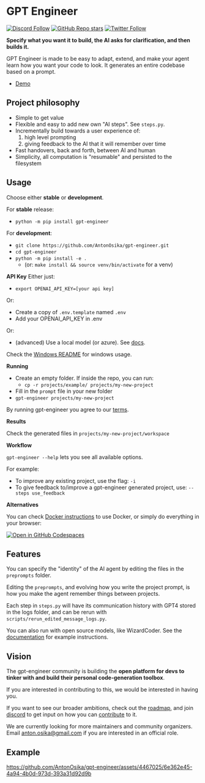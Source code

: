 # GPT Engineer

[![Discord Follow](https://dcbadge.vercel.app/api/server/8tcDQ89Ej2?style=flat)](https://discord.gg/8tcDQ89Ej2)
[![GitHub Repo stars](https://img.shields.io/github/stars/AntonOsika/gpt-engineer?style=social)](https://github.com/AntonOsika/gpt-engineer)
[![Twitter Follow](https://img.shields.io/twitter/follow/antonosika?style=social)](https://twitter.com/AntonOsika)

**Specify what you want it to build, the AI asks for clarification, and then builds it.**

GPT Engineer is made to be easy to adapt, extend, and make your agent learn how you want your code to look. It generates an entire codebase based on a prompt.

- [Demo](https://twitter.com/antonosika/status/1667641038104674306) 

## Project philosophy

- Simple to get value
- Flexible and easy to add new own "AI steps". See `steps.py`.
- Incrementally build towards a user experience of:
  1. high level prompting
  2. giving feedback to the AI that it will remember over time
- Fast handovers, back and forth, between AI and human
- Simplicity, all computation is "resumable" and persisted to the filesystem

## Usage

Choose either **stable** or **development**.

For **stable** release:

- `python -m pip install gpt-engineer`

For **development**:
- `git clone https://github.com/AntonOsika/gpt-engineer.git`
- `cd gpt-engineer`
- `python -m pip install -e .`
  - (or: `make install && source venv/bin/activate` for a venv)

**API Key**
Either just:
- `export OPENAI_API_KEY=[your api key]`

Or:
- Create a copy of `.env.template` named `.env`
- Add your OPENAI_API_KEY in .env

Or:
- (advanced) Use a local model (or azure). See [docs](https://gpt-engineer.readthedocs.io/en/latest/open_models.html).

Check the [Windows README](./WINDOWS_README.md) for windows usage.

**Running**

- Create an empty folder. If inside the repo, you can run:
  - `cp -r projects/example/ projects/my-new-project`
- Fill in the `prompt` file in your new folder
- `gpt-engineer projects/my-new-project`

By running gpt-engineer you agree to our [terms](https://github.com/AntonOsika/gpt-engineer/blob/main/TERMS_OF_USE.md).

**Results**

Check the generated files in `projects/my-new-project/workspace`

**Workflow**

`gpt-engineer --help` lets you see all available options.

For example:
- To improve any existing project, use the flag: `-i`
- To give feedback to/improve a gpt-engineer generated project, use: `--steps use_feedback`

**Alternatives**

You can check [Docker instructions](docker/README.md) to use Docker, or simply
do everything in your browser:

[![Open in GitHub Codespaces](https://github.com/codespaces/badge.svg)](https://github.com/AntonOsika/gpt-engineer/codespaces)

## Features

You can specify the "identity" of the AI agent by editing the files in the `preprompts` folder.

Editing the `preprompts`, and evolving how you write the project prompt, is how you make the agent remember things between projects.

Each step in `steps.py` will have its communication history with GPT4 stored in the logs folder, and can be rerun with `scripts/rerun_edited_message_logs.py`.

You can also run with open source models, like WizardCoder. See the [documentation](https://gpt-engineer.readthedocs.io/en/latest/open_models.html) for example instructions.


## Vision
The gpt-engineer community is building the **open platform for devs to tinker with and build their personal code-generation toolbox**.

If you are interested in contributing to this, we would be interested in having you.

If you want to see our broader ambitions, check out the [roadmap](https://github.com/AntonOsika/gpt-engineer/blob/main/ROADMAP.md), and join
[discord](https://discord.gg/8tcDQ89Ej2)
to get input on how you can [contribute](.github/CONTRIBUTING.md) to it.

We are currently looking for more maintainers and community organizers. Email anton.osika@gmail.com if you are interested in an official role.


## Example

https://github.com/AntonOsika/gpt-engineer/assets/4467025/6e362e45-4a94-4b0d-973d-393a31d92d9b
